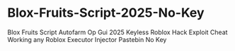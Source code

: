 # Blox-Fruits-Script-2025-No-Key
Blox Fruits Script Autofarm Op Gui 2025 Keyless Roblox Hack Exploit Cheat Working any Roblox Executor Injector Pastebin No Key
